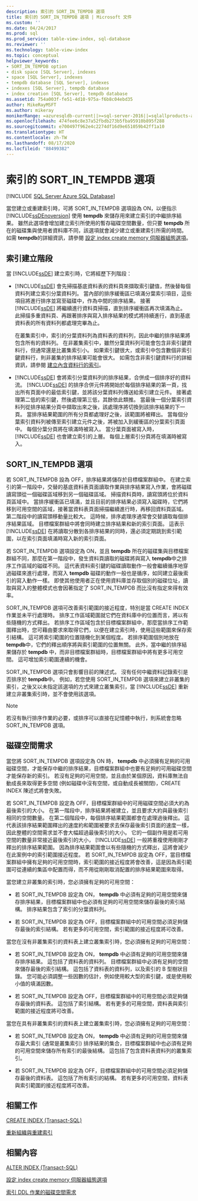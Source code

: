 ```yaml
---
description: 索引的 SORT_IN_TEMPDB 選項
title: 索引的 SORT_IN_TEMPDB 選項 | Microsoft 文件
ms.custom: ''
ms.date: 04/24/2017
ms.prod: sql
ms.prod_service: table-view-index, sql-database
ms.reviewer: ''
ms.technology: table-view-index
ms.topic: conceptual
helpviewer_keywords:
- SORT_IN_TEMPDB option
- disk space [SQL Server], indexes
- space [SQL Server], indexes
- tempdb database [SQL Server], indexes
- indexes [SQL Server], tempdb database
- index creation [SQL Server], tempdb database
ms.assetid: 754a003f-fe51-4d10-975a-f6b8c04ebd35
author: MikeRayMSFT
ms.author: mikeray
monikerRange: =azuresqldb-current||>=sql-server-2016||=sqlallproducts-allversions||>=sql-server-linux-2017||=azuresqldb-mi-current
ms.openlocfilehash: 474fee6c8e37a52fbdb273b5fba95910b895f288
ms.sourcegitcommit: e700497f962e4c2274df16d9e651059b42ff1a10
ms.translationtype: HT
ms.contentlocale: zh-TW
ms.lasthandoff: 08/17/2020
ms.locfileid: "88499382"
---
```

# <a name="sort_in_tempdb-option-for-indexes"></a>索引的 SORT_IN_TEMPDB 選項
[!INCLUDE [SQL Server Azure SQL Database](../../includes/applies-to-version/sql-asdb.md)]

  當您建立或重建索引時，可將 SORT_IN_TEMPDB 選項設為 ON，以便指示 [!INCLUDE[ssDEnoversion](../../includes/ssdenoversion-md.md)] 使用 **tempdb** 來儲存用來建立索引的中繼排序結果。 雖然此選項會增加建立索引所使用的暫存磁碟空間數量，但只要 **tempdb** 所在的磁碟集與使用者資料庫不同，該選項就會減少建立或重建索引所需的時間。 如需 **tempdb**的詳細資訊，請參閱 [設定 index create memory 伺服器組態選項](../../database-engine/configure-windows/configure-the-index-create-memory-server-configuration-option.md)。  
  
## <a name="phases-of-index-building"></a>索引建立階段  
 當 [!INCLUDE[ssDE](../../includes/ssde-md.md)] 建立索引時，它將經歷下列階段：  
  
-   [!INCLUDE[ssDE](../../includes/ssde-md.md)] 會先掃描基底資料表的資料頁來擷取索引鍵值，然後替每個資料列建立索引分葉資料列。 當內部的排序緩衝區已填滿分葉索引項目，這些項目將進行排序並寫至磁碟中，作為中間的排序結果。 接著 [!INCLUDE[ssDE](../../includes/ssde-md.md)] 將繼續進行資料頁掃描，直到排序緩衝區再次填滿為止。 此掃描多重資料頁、再跟著排序與寫入排序結果的模式將持續進行，直到基底資料表的所有資料列都處理完畢為止。  
  
     在叢集索引中，索引的分葉資料列為資料表的資料列，因此中繼的排序結果將包含所有的資料列。 在非叢集索引中，雖然分葉資料列可能會包含非索引鍵資料行，但通常還是比叢集索引小。 如果索引鍵很大，或索引中包含數個非索引鍵資料行，則非叢集的排序結果可能會很大。 如需包含非索引鍵資料行的詳細資訊，請參閱 [建立內含資料行的索引](../../relational-databases/indexes/create-indexes-with-included-columns.md)。  
  
-   [!INCLUDE[ssDE](../../includes/ssde-md.md)] 會將索引分葉資料列的排序結果，合併成一個排序好的資料流。 [!INCLUDE[ssDE](../../includes/ssde-md.md)] 的排序合併元件將開始於每個排序結果的第一頁，找出所有頁面中的最低索引鍵，並將該分葉資料列傳送給索引建立元件。 接著處理第二低的索引鍵，然後處理第三低，其餘依此類推。 當最後一個分葉索引資料列從排序結果分頁中擷取出來之後，該處理序將切換到該排序結果的下一頁。 當排序結果範圍的所有分頁都處理好之後，該範圍將被釋出。 當每個分葉索引資料列被傳至索引建立元件之後，將被加入到緩衝區的分葉索引頁面中。 每個分葉分頁將在填滿時被寫入。 當分葉頁面被寫入時， [!INCLUDE[ssDE](../../includes/ssde-md.md)] 也會建立索引的上層。 每個上層索引分頁將在填滿時被寫入。  
  
## <a name="sort_in_tempdb-option"></a>SORT_IN_TEMPDB 選項  
 若 SORT_IN_TEMPDB 設為 OFF，排序結果將儲存於目標檔案群組中。 在建立索引的第一階段中，交替的基底資料表頁面讀取作業與排序結果寫入作業，會將磁碟讀寫頭從一個磁碟區域移到另一個磁碟區域。 掃描資料頁時，讀寫頭將位於資料頁區域中。 當排序緩衝區已填滿，並且目前的排序結果必須寫入磁碟時，它們將移到可用空間的區域，接著當資料表頁面掃描繼續進行時，再移回資料頁區域。 第二階段中的讀寫頭移動量比較大。 這時候，排序處理序通常會交替讀取每個排序結果區域。 目標檔案群組中將會同時建立排序結果和新的索引頁面。 這表示 [!INCLUDE[ssDE](../../includes/ssde-md.md)] 在將讀取分散到各排序結果的同時，還必須定期跳到索引範圍，以在索引頁面填滿時寫入新的索引頁面。  
  
 若 SORT_IN_TEMPDB 選項設定為 ON，並且 **tempdb** 所在的磁碟集與目標檔案群組不同，那麼在第一階段中，發生資料頁讀取的磁碟將與寫入 **tempdb**中之排序工作區域的磁碟不同。 這代表資料索引鍵的磁碟讀取動作一般會繼續循序地穿過磁碟來進行處理，而寫入 **tempdb** 磁碟的動作一般也是循序，如同建立最後索引的寫入動作一樣。 即使其他使用者正在使用資料庫並存取個別的磁碟位址，讀取與寫入的整體模式也會因著指定了 SORT_IN_TEMPDB 而比沒有指定來得有效率。  
  
 SORT_IN_TEMPDB 選項可改善索引範圍的接近程度，特別是當 CREATE INDEX 作業並未平行處理時。 排序工作區域範圍就它們在資料庫中的位置而言，將以有些隨機的方式釋出。 若排序工作區域包含於目標檔案群組中，那麼當排序工作範圍釋出時，您可藉由要求來取得它們，以便在建立索引時，使用這些範圍來保存索引結構。 這可將索引範圍的位置隨機化到某個程度。 若排序範圍個別地放在 **tempdb**中，它們的釋出順序將與索引範圍的位置無關。 此外，當中繼的排序結果儲存於 **tempdb** 中，而非目標檔案群組時，目標檔案群組中將有更多可用空間。 這可增加索引範圍連續的機會。  
  
 SORT_IN_TEMPDB 選項只會影響目前的陳述式。 沒有任何中繼資料記錄索引是否排序於 **tempdb**中。 例如，若您使用 SORT_IN_TEMPDB 選項來建立非叢集的索引，之後又以未指定該選項的方式來建立叢集索引，當 [!INCLUDE[ssDE](../../includes/ssde-md.md)] 重新建立非叢集索引時，並不會使用該選項。  
  
> [!NOTE]  
>  若沒有執行排序作業的必要，或排序可以直接在記憶體中執行，則系統會忽略 SORT_IN_TEMPDB 選項。  
  
## <a name="disk-space-requirements"></a>磁碟空間需求  
 當您將 SORT_IN_TEMPDB 選項設定為 ON 時， **tempdb** 中必須擁有足夠的可用磁碟空間，才能保存中繼的排序結果，目標檔案群組中也要有足夠的可用磁碟空間才能保存新的索引。 若沒有足夠的可用空間，並且由於某個原因，資料庫無法自動成長來取得更多空間 (例如磁碟中沒有空間，或自動成長被關閉)，CREATE INDEX 陳述式將會失敗。  
  
 若 SORT_IN_TEMPDB 設定為 OFF，目標檔案群組中的可用磁碟空間必須大約為最後索引的大小。 在第一階段中，排序結果將被建立，並且要求大約與最後索引相同的空間數量。 在第二個階段中，每個排序結果範圍都會在處理過後釋出。 這代表該排序結果範圍釋出的速度約和範圍被要求去保存最後索引頁面的速度一樣，因此整體的空間需求並不會大幅超過最後索引的大小。 它的一個副作用是若可用空間的數量非常接近最後索引的大小， [!INCLUDE[ssDE](../../includes/ssde-md.md)] 一般將重複使用剛剛才釋出的排序結果範圍。 因為排序結果範圍會以有些隨機的方式釋出，這將會減少在此案例中的索引範圍接近程度。 若 SORT_IN_TEMPDB 設定為 OFF，當目標檔案群組中擁有足夠的可用空間時，索引範圍的接近程度將會改善，這是因為索引範圍可從連續的集區中配置而得，而不用從剛剛取消配置的排序結果範圍來取得。  
  
當您建立非叢集的索引時，您必須擁有足夠的可用空間：  
  
-   若 SORT_IN_TEMPDB 設定為 ON， **tempdb** 中必須有足夠的可用空間來儲存排序結果，目標檔案群組中也必須有足夠的可用空間來儲存最後的索引結構。 排序結果包含了索引的分葉資料列。  
  
-   若 SORT_IN_TEMPDB 設定為 OFF，目標檔案群組中的可用空間必須足夠儲存最後的索引結構。 若有更多的可用空間，索引範圍的接近程度將可改善。  
  
當您在沒有非叢集索引的資料表上建立叢集索引時，您必須擁有足夠的可用空間：  
  
-   若 SORT_IN_TEMPDB 設定為 ON， **tempdb** 中必須有足夠的可用空間來儲存排序結果。 這包括了資料表的資料列。 目標檔案群組中必須有足夠的空間來儲存最後的索引結構。 這包括了資料表的資料列，以及索引的 B 型樹狀目錄。 您可能必須調整一些因數的估計，例如使用較大型的索引鍵，或是使用較小值的填滿因數。  
  
-   若 SORT_IN_TEMPDB 設定為 OFF，目標檔案群組中的可用空間必須足夠儲存最後的資料表。 這包括了索引結構。 若有更多的可用空間，資料表與索引範圍的接近程度將可改善。  
  
當您在具有非叢集索引的資料表上建立叢集索引時，您必須擁有足夠的可用空間：  
  
-   若 SORT_IN_TEMPDB 設定為 ON， **tempdb** 中必須有足夠的可用空間來儲存最大索引 (通常是叢集索引) 排序結果的集合，目標檔案群組中也必須有足夠的可用空間來儲存所有索引的最後結構。 這包括了包含資料表資料列的叢集索引。  
  
-   若 SORT_IN_TEMPDB 設定為 OFF，目標檔案群組中的可用空間必須足夠儲存最後的資料表。 這包括了所有索引的結構。 若有更多的可用空間，資料表與索引範圍的接近程度將可改善。  
  
## <a name="related-tasks"></a>相關工作  
 [CREATE INDEX &#40;Transact-SQL&#41;](../../t-sql/statements/create-index-transact-sql.md)  
  
 [重新組織與重建索引](../../relational-databases/indexes/reorganize-and-rebuild-indexes.md)  
  
## <a name="related-content"></a>相關內容  
 [ALTER INDEX &#40;Transact-SQL&#41;](../../t-sql/statements/alter-index-transact-sql.md)  
  
 [設定 index create memory 伺服器組態選項](../../database-engine/configure-windows/configure-the-index-create-memory-server-configuration-option.md)  
  
 [索引 DDL 作業的磁碟空間需求](../../relational-databases/indexes/disk-space-requirements-for-index-ddl-operations.md)  
  
  
